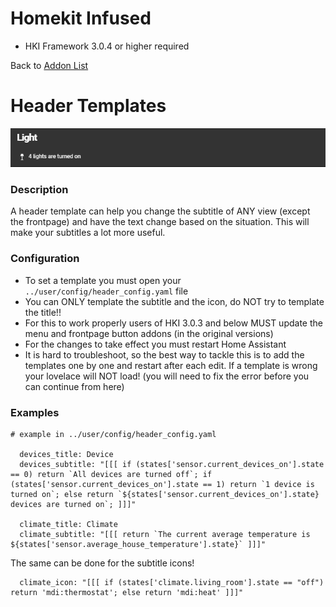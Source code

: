 # Homekit Infused
- HKI Framework 3.0.4 or higher required

Back to [Addon List](../addon_list.md)

# Header Templates
![Homekit Infused](../images/header-templates.png)

### Description
A header template can help you change the subtitle of ANY view (except the frontpage) and have the text change based on the situation. This will make your subtitles a lot more useful.

### Configuration
- To set a template you must open your `../user/config/header_config.yaml` file
- You can ONLY template the subtitle and the icon, do NOT try to template the title!!
- For this to work properly users of HKI 3.0.3 and below MUST update the menu and frontpage button addons (in the original versions)
- For the changes to take effect you must restart Home Assistant
- It is hard to troubleshoot, so the best way to tackle this is to add the templates one by one and restart after each edit. If a template is wrong your lovelace will NOT load! (you will need to fix the error before you can continue from here)

### Examples
```
# example in ../user/config/header_config.yaml

  devices_title: Device
  devices_subtitle: "[[[ if (states['sensor.current_devices_on'].state == 0) return `All devices are turned off`; if (states['sensor.current_devices_on'].state == 1) return `1 device is turned on`; else return `${states['sensor.current_devices_on'].state} devices are turned on`; ]]]"
  
  climate_title: Climate
  climate_subtitle: "[[[ return `The current average temperature is ${states['sensor.average_house_temperature'].state}` ]]]"
```

The same can be done for the subtitle icons!
```
  climate_icon: "[[[ if (states['climate.living_room'].state == "off") return 'mdi:thermostat'; else return 'mdi:heat' ]]]"
```

